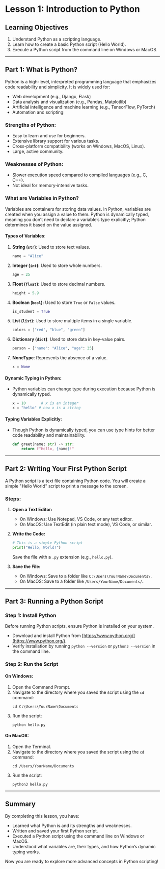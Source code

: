 # Lesson 1: Introduction to Python

## Learning Objectives
1. Understand Python as a scripting language.
2. Learn how to create a basic Python script (Hello World).
3. Execute a Python script from the command line on Windows or MacOS.

---

## Part 1: What is Python?
Python is a high-level, interpreted programming language that emphasizes code readability and simplicity. It is widely used for:

- Web development (e.g., Django, Flask)
- Data analysis and visualization (e.g., Pandas, Matplotlib)
- Artificial intelligence and machine learning (e.g., TensorFlow, PyTorch)
- Automation and scripting

### Strengths of Python:
- Easy to learn and use for beginners.
- Extensive library support for various tasks.
- Cross-platform compatibility (works on Windows, MacOS, Linux).
- Large, active community.

### Weaknesses of Python:
- Slower execution speed compared to compiled languages (e.g., C, C++).
- Not ideal for memory-intensive tasks.

### What are Variables in Python?
Variables are containers for storing data values. In Python, variables are created when you assign a value to them. Python is dynamically typed, meaning you don’t need to declare a variable’s type explicitly; Python determines it based on the value assigned.

#### Types of Variables:
1. **String (`str`)**: Used to store text values.
   ```python
   name = "Alice"
   ```

2. **Integer (`int`)**: Used to store whole numbers.
   ```python
   age = 25
   ```

3. **Float (`float`)**: Used to store decimal numbers.
   ```python
   height = 5.9
   ```

4. **Boolean (`bool`)**: Used to store `True` or `False` values.
   ```python
   is_student = True
   ```

5. **List (`list`)**: Used to store multiple items in a single variable.
   ```python
   colors = ["red", "blue", "green"]
   ```

6. **Dictionary (`dict`)**: Used to store data in key-value pairs.
   ```python
   person = {"name": "Alice", "age": 25}
   ```

7. **NoneType**: Represents the absence of a value.
   ```python
   x = None
   ```

#### Dynamic Typing in Python:
- Python variables can change type during execution because Python is dynamically typed.
   ```python
   x = 10       # x is an integer
   x = "hello" # now x is a string
   ```

#### Typing Variables Explicitly:
- Though Python is dynamically typed, you can use type hints for better code readability and maintainability.
   ```python
   def greet(name: str) -> str:
       return f"Hello, {name}!"
   ```
---

## Part 2: Writing Your First Python Script
A Python script is a text file containing Python code. You will create a simple "Hello World" script to print a message to the screen.

### Steps:
1. **Open a Text Editor:**
   - On Windows: Use Notepad, VS Code, or any text editor.
   - On MacOS: Use TextEdit (in plain text mode), VS Code, or similar.

2. **Write the Code:**
   ```python
   # This is a simple Python script
   print("Hello, World!")
   ```
   Save the file with a `.py` extension (e.g., `hello.py`).

3. **Save the File:**
   - On Windows: Save to a folder like `C:\Users\YourName\Documents\`.
   - On MacOS: Save to a folder like `/Users/YourName/Documents/`.

---

## Part 3: Running a Python Script

### Step 1: Install Python
Before running Python scripts, ensure Python is installed on your system.
- Download and install Python from [https://www.python.org/](https://www.python.org/).
- Verify installation by running `python --version` or `python3 --version` in the command line.

### Step 2: Run the Script

#### On Windows:
1. Open the Command Prompt.
2. Navigate to the directory where you saved the script using the `cd` command:
   ```
   cd C:\Users\YourName\Documents
   ```
3. Run the script:
   ```
   python hello.py
   ```

#### On MacOS:
1. Open the Terminal.
2. Navigate to the directory where you saved the script using the `cd` command:
   ```
   cd /Users/YourName/Documents
   ```
3. Run the script:
   ```
   python3 hello.py
   ```

---

## Summary
By completing this lesson, you have:
- Learned what Python is and its strengths and weaknesses.
- Written and saved your first Python script.
- Executed a Python script using the command line on Windows or MacOS.
- Understood what variables are, their types, and how Python’s dynamic typing works.

Now you are ready to explore more advanced concepts in Python scripting!

